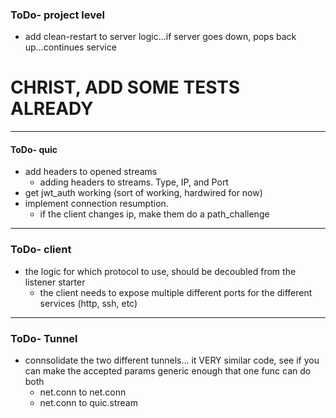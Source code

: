 ### ToDo- project level
- add clean-restart to server logic...if server goes down, pops back up...continues service
# CHRIST, ADD SOME TESTS ALREADY
---
#### ToDo- quic
- add headers to opened streams
    - adding headers to streams. Type, IP, and Port
- get jwt_auth working (sort of working, hardwired for now)
- implement connection resumption.
    - if the client changes ip, make them do a path_challenge

---
### ToDo- client
- the logic for which protocol to use, should be decoubled from the listener starter
    - the client needs to expose multiple different ports for the different services (http, ssh, etc)

---
### ToDo- Tunnel
- connsolidate the two different tunnels... it VERY similar code, see if you can make the accepted params generic enough that one func can do both
    - net.conn to net.conn
    - net.conn to quic.stream
